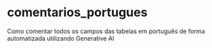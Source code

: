 # comentarios_portugues
Como comentar todos os campos das tabelas em português de forma automatizada utilizando Generative AI
